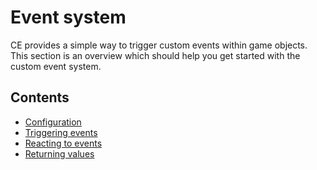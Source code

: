 # Event system
CE provides a simple way to trigger custom events within game objects. This section is an overview which should help you get started with the custom event system.

## Contents
* [Configuration](./EventSystemConfiguration.html)
* [Triggering events](./EventSystemTriggeringEvents.html)
* [Reacting to events](./EventSystemReactingToEvents.html)
* [Returning values](./EventSystemReturningValues.html)